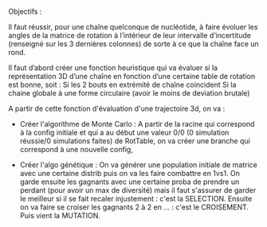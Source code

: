 
Objectifs :

Il faut réussir, pour une chaîne quelconque de nucléotide, à faire évoluer les angles de la matrice de rotation à l’intérieur de leur intervalle d’incertitude (renseigné sur les 3 dernières colonnes) de sorte à ce que la chaîne face un rond. 

Il faut d’abord créer une fonction heuristique qui va évaluer si la représentation 3D d’une chaîne en fonction d’une certaine table de rotation est bonne, soit :
    Si les 2 bouts en extrémité de chaîne coincident 
    Si la chaine globale à une forme circulaire (avoir le moins de deviation brutale)

A partir de cette fonction d'évaluation d'une trajectoire 3d, on va :

- Créer l'algorithme de Monte Carlo : A partir de la racine qui correspond à la config initiale et qui a au début une valeur 0/0 (0 simulation réussie/0 simulations faites) de RotTable, on va créer une branche qui correspond à une nouvelle config, 
        
- Créer l'algo génétique : On va générer une population initiale de matrice avec une certaine distrib puis on va les faire combattre en 1vs1. On garde ensuite les gagnants avec une certaine proba de prendre un perdant (pour avoir un max de diversité) mais il faut s'assurer de garder le meilleur si il se fait recaler injustement : c'est la SELECTION. Ensuite on va faire se croiser les gagnants 2 à 2 en ... : c'est le CROISEMENT. Puis vient la MUTATION.
